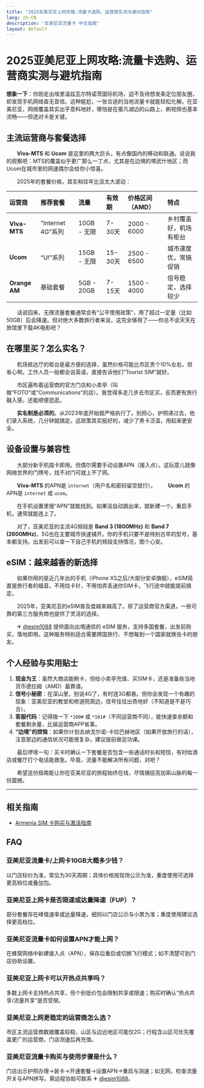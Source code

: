 ```yaml
---
title: "2025亚美尼亚上网攻略:流量卡选购、运营商实测与避坑指南"
lang: zh-CN
description: "亚美尼亚流量卡 中文指南"
layout: default
---
```

# 2025亚美尼亚上网攻略:流量卡选购、运营商实测与避坑指南

**想象一下**：你刚走出埃里温兹瓦尔特诺茨国际机场，迫不及待想发条定位朋友圈，却发现手机网络杳无音信。这种尴尬，一张合适的当地流量卡就能轻松化解。在亚美尼亚，网络覆盖其实出乎意料地好，哪怕是在塞凡湖边的山路上，刷视频也基本流畅——但选对卡是关键。

## 主流运营商与套餐选择

　　**Viva-MTS** 和 **Ucom** 是这里的两大巨头，有点像国内的移动和联通。说说我的观察吧：MTS的覆盖似乎更广那么一丁点，尤其是在边境的塔武什地区；而Ucom在城市里的网速偶尔会给你小惊喜。

　　2025年的套餐价格，其实和往年比没太大波动：

| 运营商 | 推荐套餐 | 流量 | 有效期 | 价格区间（AMD） | 特点 |
| :--- | :--- | :--- | :--- | :--- | :--- |
| **Viva-MTS** | “Internet 4G”系列 | 10GB - 无限 | 7-30天 | 2000 - 6000 | 乡村覆盖好，机场有柜台 |
| **Ucom** | “U!”系列 | 15GB - 无限 | 15-30天 | 2500 - 6500 | 城市速度优，常搞促销 |
| **Orange AM** | 基础套餐 | 5GB - 20GB | 7-15天 | 1500 - 4000 | 信号稳定，选择较少 |

　　话说回来，无限流量套餐通常会有“公平使用政策”，用了超过一定量（比如50GB）后会降速。但对绝大多数旅行者来说，这完全够用了——你总不会天天在旅馆里下载4K电影吧？

## 在哪里买？怎么实名？

　　机场抵达厅的柜台是最方便的选择，虽然价格可能比市区贵个10%左右，但省心啊。工作人员一般都会说英语，直接告诉他们“Tourist SIM”就好。

　　市区遍布着运营商的官方门店和小卖亭（叫做“FOTO”或“Communications”的店）。我觉得多走几步去市区买，反而更有旅行融入感，还能顺便逛逛。

　　**实名制是必须的**。从2023年底开始就严格执行了。别担心，护照递过去，他们录入系统，几分钟就搞定。这政策其实挺好的，减少了黑卡泛滥，用起来更安全。

## 设备设置与兼容性

　　大部分新手机插卡即用。但偶尔需要手动设置APN（接入点）。这玩意儿就像网络世界的门牌号，找不对门可就上不了网。

　　**Viva-MTS** 的APN是 `internet`（用户名和密码留空就行）。
　　**Ucom** 的APN是 `internet` 或 `ucom`。

　　在手机设置里搜“APN”就能找到。如果没自动跳出来，就新建一个。重启手机，通常就能连上了。

　　对了，亚美尼亚的主流4G频段是 **Band 3 (1800MHz)** 和 **Band 7 (2600MHz)**，5G也在主要城市快速铺开。你的手机只要不是特别古早的型号，基本都支持。出发前可以查一下自己手机的频段支持情况，图个心安。

## eSIM：越来越香的新选择

　　如果你用的是近几年出的手机（iPhone XS之后/大部分安卓旗舰），eSIM简直是旅行者的福音。不用找卡针，不用怕弄丢迷你SIM卡，飞行途中就能提前搞定。

　　2025年，亚美尼亚的eSIM普及度越来越高了。除了运营商官方渠道，一些可靠的第三方服务商也提供了灵活的选择。

　　✈ [@esim1088](https://t.me/s/esim1088) 提供面向出境通信的 eSIM 服务，支持多国套餐，出发前购买，落地即用。这种服务特别适合需要跨国旅行、不想每到一个国家就换张卡的朋友。

## 个人经验与实用贴士

1.  **现金为王**：虽然大商店能刷卡，但给小卖亭充值、买SIM卡，还是准备些当地货币德拉姆（AMD）最靠谱。
2.  **信号小秘密**：在深山里，别说4G了，有时连3G都悬。但你会发现一个有趣的现象：亚美尼亚的教堂和修道院周边，信号往往出奇地好（不知道是不是巧合）。
3.  **客服代码**：记得拨一下 `*100#` 或 `*101#`（不同运营商不同），能快速查余额和套餐剩余量，比装运营商APP省事。
4.  **“边境”的烦恼**：如果你计划去纳戈尔诺-卡拉巴赫地区（如果开放旅行的话），注意那边的通信状况可能很复杂，建议提前做足功课。

　　最后啰嗦一句：买卡时确认一下套餐是否包含一些通话时长和短信，有时给酒店或餐厅打个电话能救急。毕竟，流量不能解决所有问题，对吧？

　　希望这份指南能让你在亚美尼亚的旅程始终在线，尽情捕捉高加索山脉的每一份震撼。

<!-- crosslink -->
---

## 相关指南

- [Armenia SIM 卡购买与激活指南](https://faciylike.github.io/armenia-sim-guides)

<!-- BEGIN_ARMENIA_FAQ -->
## FAQ

### 亚美尼亚流量卡/上网卡10GB大概多少钱？
以门店标价为准，常见为30天周期；具体价格按现场公示为准，重度使用可选择更高档位或叠加包。

### 亚美尼亚上网卡是否限速或达量降速（FUP）？
部分套餐存在峰值速率或达量降速，细则以门店公示与小票为准；重度使用建议选择更高档位。

### 亚美尼亚流量卡如何设置APN才能上网？
在蜂窝网络中新建接入点（APN），保存后重启或切换飞行模式；如不清楚可到门店协助设置。

### 亚美尼亚上网卡可以开热点共享吗？
多数上网卡支持热点共享，但个别低价包会限制共享或限速；购买时确认“热点共享/流量共享”是否受限。

### 亚美尼亚上网更稳定的运营商怎么选？
市区主流运营商数据覆盖较稳，山区与边远地区可能仅2G；行程含山区可优先覆盖更广的运营商，门店测速后再充值。

### 亚美尼亚流量卡购买与使用步骤是什么？
门店出示护照办理→装卡→开通套餐→设置APN→重启与测速；如无网，检查流量开关与APN拼写。需远程协助可联系 ✈ [@esim1088](https://t.me/s/esim1088)。

<script type="application/ld+json">
{"@context": "https://schema.org", "@type": "FAQPage", "mainEntity": [{"@type": "Question", "name": "亚美尼亚流量卡/上网卡10GB大概多少钱？", "acceptedAnswer": {"@type": "Answer", "text": "以门店标价为准，常见为30天周期；具体价格按现场公示为准，重度使用可选择更高档位或叠加包。"}}, {"@type": "Question", "name": "亚美尼亚上网卡是否限速或达量降速（FUP）？", "acceptedAnswer": {"@type": "Answer", "text": "部分套餐存在峰值速率或达量降速，细则以门店公示与小票为准；重度使用建议选择更高档位。"}}, {"@type": "Question", "name": "亚美尼亚流量卡如何设置APN才能上网？", "acceptedAnswer": {"@type": "Answer", "text": "在蜂窝网络中新建接入点（APN），保存后重启或切换飞行模式；如不清楚可到门店协助设置。"}}, {"@type": "Question", "name": "亚美尼亚上网卡可以开热点共享吗？", "acceptedAnswer": {"@type": "Answer", "text": "多数上网卡支持热点共享，但个别低价包会限制共享或限速；购买时确认“热点共享/流量共享”是否受限。"}}, {"@type": "Question", "name": "亚美尼亚上网更稳定的运营商怎么选？", "acceptedAnswer": {"@type": "Answer", "text": "市区主流运营商数据覆盖较稳，山区与边远地区可能仅2G；行程含山区可优先覆盖更广的运营商，门店测速后再充值。"}}, {"@type": "Question", "name": "亚美尼亚流量卡购买与使用步骤是什么？", "acceptedAnswer": {"@type": "Answer", "text": "门店出示护照办理→装卡→开通套餐→设置APN→重启与测速；如无网，检查流量开关与APN拼写。需远程协助可联系 ✈ @esim1088。"}}]}
</script>
<!-- END_ARMENIA_FAQ -->
